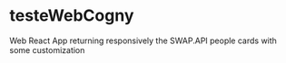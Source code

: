 # testeWebCogny
Web React App returning responsively the SWAP.API people cards with some customization 
